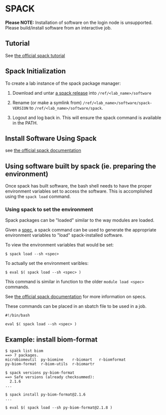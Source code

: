 # SPACK

**Please NOTE:**
Installation of software on the login node is unsupported.  Please build/install software from an interactive job.

## Tutorial

See [the official spack tutorial](https://spack-tutorial.readthedocs.io/en/latest/)

## Spack Initialization

To create a lab instance of the spack package manager:

1.  Download and untar [a spack release](https://github.com/spack/spack/releases) into `/ref/<lab_name>/software`

2.  Rename (or make a symlink from) `/ref/<lab_name>/software/spack-VERSION` to `/ref/<lab_name>/software/spack`.

3.  Logout and log back in.  This will ensure the spack command is available in the PATH.


## Install Software Using Spack

see [the official spack documentation](https://spack.readthedocs.io/en/latest/command_index.html#spack-install)


## Using software built by spack (ie. preparing the environment)

Once spack has built software, the bash shell needs to have the proper environment variables set to access the software.
This is accomplished using the `spack load` command.

### Using spack to set the environment

Spack packages can be "loaded" similar to the way modules are loaded.

Given a [spec](https://spack.readthedocs.io/en/latest/basic_usage.html#specs-dependencies), a spack command can be used to generate the appropriate environment variables to "load" spack-installed software.

To view the environment variables that would be set:

```
$ spack load --sh <spec>
```

To actually set the environment varibles:

```
$ eval $( spack load --sh <spec> )
```

This command is similar in function to the older `module load <spec>` commands.

See [the official spack documentation](https://spack.readthedocs.io/en/latest/basic_usage.html#specs-dependencies) for more information on specs.

These commands can be placed in an sbatch file to be used in a job.

```
#!/bin/bash

eval $( spack load --sh <spec> )

```

## Example: install biom-format

```
$ spack list biom
==> 7 packages.
microbiomeutil  py-biomine    r-biomart   r-biomformat
py-biom-format  r-biom-utils  r-biomartr

$ spack versions py-biom-format
==> Safe versions (already checksummed):
  2.1.6
...

$ spack install py-biom-format@2.1.6
...

$ eval $( spack load --sh py-biom-format@2.1.8 )
```
